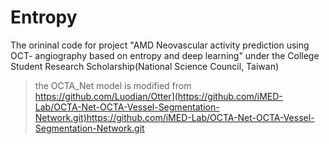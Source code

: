 # Entropy
The orininal code for project "AMD Neovascular activity prediction using OCT-
angiography based on entropy and deep learning" under the College Student Research Scholarship(National Science Council, Taiwan)
> the OCTA_Net model is modified from https://github.com/Luodian/Otter](https://github.com/iMED-Lab/OCTA-Net-OCTA-Vessel-Segmentation-Network.git)https://github.com/iMED-Lab/OCTA-Net-OCTA-Vessel-Segmentation-Network.git
